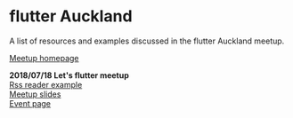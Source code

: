# flutter Auckland
A list of resources and examples discussed in the flutter Auckland meetup.  

[Meetup homepage](https://www.meetup.com/Flutter-Auckland/)

**2018/07/18 Let's flutter meetup**  
[Rss reader example](https://github.com/nonameden/sample_rss_reader)  
[Meetup slides]()  
[Event page](https://www.meetup.com/Flutter-Auckland/events/gmwzvpyxkbxb/)


